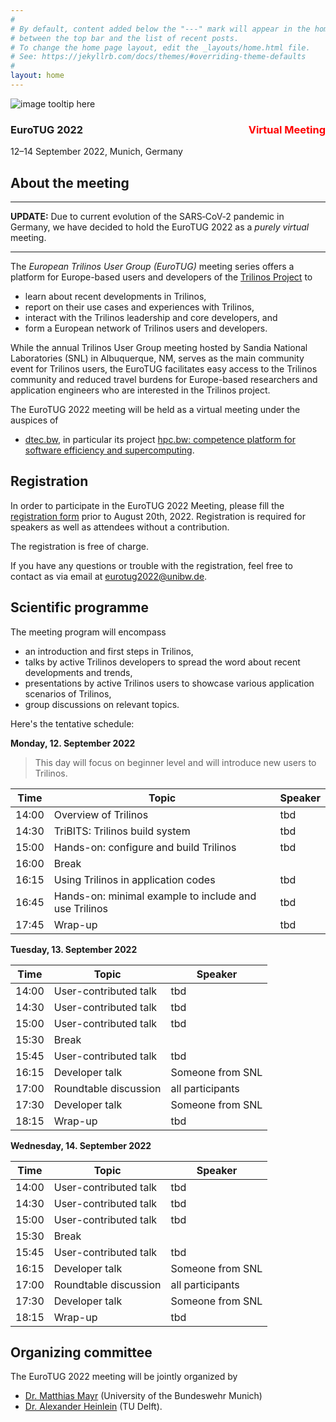```yaml
---
#
# By default, content added below the "---" mark will appear in the home page
# between the top bar and the list of recent posts.
# To change the home page layout, edit the _layouts/home.html file.
# See: https://jekyllrb.com/docs/themes/#overriding-theme-defaults
#
layout: home
---
```


<div class="container">
  <img class="cropped-image none-image" src="https://images.unsplash.com/photo-1599982890963-3aabd60064d2?ixlib=rb-1.2.1&ixid=MnwxMjA3fDB8MHxwaG90by1wYWdlfHx8fGVufDB8fHx8&auto=format&fit=crop&w=1674&q=80" alt="image tooltip here"/>
  <div class="text-block">
    <h3>EuroTUG 2022 <span style="color:red;float:right">Virtual Meeting</span></h3>
    <p>12–14 September 2022, Munich, Germany</p>
  </div>
</div>

## About the meeting

---

**UPDATE:** Due to current evolution of the SARS‑CoV‑2 pandemic in Germany,
we have decided to hold the EuroTUG 2022 as a _purely virtual_ meeting.

---

The _European Trilinos User Group (EuroTUG)_ meeting series offers a platform for Europe-based users and developers
of the [Trilinos Project](https://trilinos.github.io) to

- learn about recent developments in Trilinos,
- report on their use cases and experiences with Trilinos,
- interact with the Trilinos leadership and core developers, and
- form a European network of Trilinos users and developers.

While the annual Trilinos User Group meeting hosted by Sandia National Laboratories (SNL) in Albuquerque, NM,
serves as the main community event for Trilinos users,
the EuroTUG facilitates easy access to the Trilinos community and reduced travel burdens for Europe-based researchers and application engineers
who are interested in the Trilinos project.

The EuroTUG 2022 meeting will be held as a virtual meeting under the auspices of

- [dtec.bw](https://dtecbw.de), in particular its project [hpc.bw: competence platform for software efficiency and supercomputing](https://dtecbw.de/home/forschung/hsu/projekt-hpcbw/projekt-hpcbw).

## Registration

In order to participate in the EuroTUG 2022 Meeting, please fill the [registration form](https://docs.google.com/forms/d/e/1FAIpQLSeu8_LW_ijZU45qvH6boORGQifOXuylcy4J_DU6WSWg7ijvNw/viewform?usp=sf_link)  prior to August 20th, 2022. Registration is required for speakers as well as attendees without a contribution.

The registration is free of charge.

If you have any questions or trouble with the registration, feel free to contact as via email at [eurotug2022@unibw.de](mailto:eurotug2022@unibw.de).

## Scientific programme

The meeting program will encompass

- an introduction and first steps in Trilinos,
- talks by active Trilinos developers to spread the word about recent developments and trends,
- presentations by active Trilinos users to showcase various application scenarios of Trilinos,
- group discussions on relevant topics.

Here's the tentative schedule:

**Monday, 12. September 2022**

> This day will focus on beginner level and will introduce new users to Trilinos.

| Time | Topic | Speaker |
| ----------- | ----------- | ----------- |
| 14:00 | Overview of Trilinos | tbd |
| 14:30 | TriBITS: Trilinos build system | tbd |
| 15:00 | Hands-on: configure and build Trilinos | tbd |
| 16:00 | Break | |
| 16:15 | Using Trilinos in application codes | tbd |
| 16:45 | Hands-on: minimal example to include and use Trilinos | tbd |
| 17:45 | Wrap-up | tbd |

**Tuesday, 13. September 2022**

| Time | Topic | Speaker |
| ----------- | ----------- | ----------- |
| 14:00 | User-contributed talk | tbd |
| 14:30 | User-contributed talk | tbd |
| 15:00 | User-contributed talk | tbd |
| 15:30 | Break | |
| 15:45 | User-contributed talk | tbd |
| 16:15 | Developer talk | Someone from SNL |
| 17:00 | Roundtable discussion | all participants |
| 17:30 | Developer talk | Someone from SNL |
| 18:15 | Wrap-up | tbd |

**Wednesday, 14. September 2022**

| Time | Topic | Speaker |
| ----------- | ----------- | ----------- |
| 14:00 | User-contributed talk | tbd |
| 14:30 | User-contributed talk | tbd |
| 15:00 | User-contributed talk | tbd |
| 15:30 | Break | |
| 15:45 | User-contributed talk | tbd |
| 16:15 | Developer talk | Someone from SNL |
| 17:00 | Roundtable discussion | all participants |
| 17:30 | Developer talk | Someone from SNL |
| 18:15 | Wrap-up | tbd |

## Organizing committee

The EuroTUG 2022 meeting will be jointly organized by

- [Dr. Matthias Mayr](https://mayrmt.github.io) (University of the Bundeswehr Munich)
- [Dr. Alexander Heinlein](https://searhein.github.io) (TU Delft).
